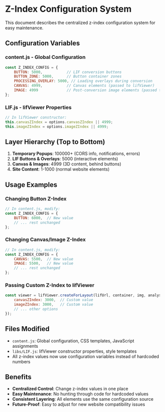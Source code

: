 # Z-Index Configuration System

This document describes the centralized z-index configuration system for easy maintenance.

## Configuration Variables

### content.js - Global Configuration
```javascript
const Z_INDEX_CONFIG = {
    BUTTON: 5000,           // LIF conversion buttons
    BUTTON_ZONE: 5000,      // Button container zones  
    PROCESSING_OVERLAY: 5000, // Loading overlays during conversion
    CANVAS: 4999,           // Canvas elements (passed to lifViewer)
    IMAGE: 4999             // Post-conversion image elements (passed to lifViewer)
};
```

### LIF.js - lifViewer Properties
```javascript
// In lifViewer constructor:
this.canvasZIndex = options.canvasZIndex || 4999;
this.imageZIndex = options.imageZIndex || 4999;
```

## Layer Hierarchy (Top to Bottom)

1. **Temporary Popups**: 100000+ (CORS info, notifications, errors)
2. **LIF Buttons & Overlays**: 5000 (interactive elements)
3. **Canvas & Images**: 4999 (3D content, behind buttons)
4. **Site Content**: 1-1000 (normal website elements)

## Usage Examples

### Changing Button Z-Index
```javascript
// In content.js, modify:
const Z_INDEX_CONFIG = {
    BUTTON: 6000,  // New value
    // ... rest unchanged
};
```

### Changing Canvas/Image Z-Index  
```javascript
// In content.js, modify:
const Z_INDEX_CONFIG = {
    CANVAS: 5500,  // New value
    IMAGE: 5500,   // New value  
    // ... rest unchanged
};
```

### Passing Custom Z-Index to lifViewer
```javascript
const viewer = lifViewer.createForLayout(lifUrl, container, img, analysis, {
    canvasZIndex: 3000,  // Custom value
    imageZIndex: 3000,   // Custom value
    // ... other options
});
```

## Files Modified

- `content.js`: Global configuration, CSS templates, JavaScript assignments
- `libs/LIF.js`: lifViewer constructor properties, style templates
- All z-index values now use configuration variables instead of hardcoded numbers

## Benefits

- **Centralized Control**: Change z-index values in one place
- **Easy Maintenance**: No hunting through code for hardcoded values
- **Consistent Layering**: All elements use the same configuration source
- **Future-Proof**: Easy to adjust for new website compatibility issues 